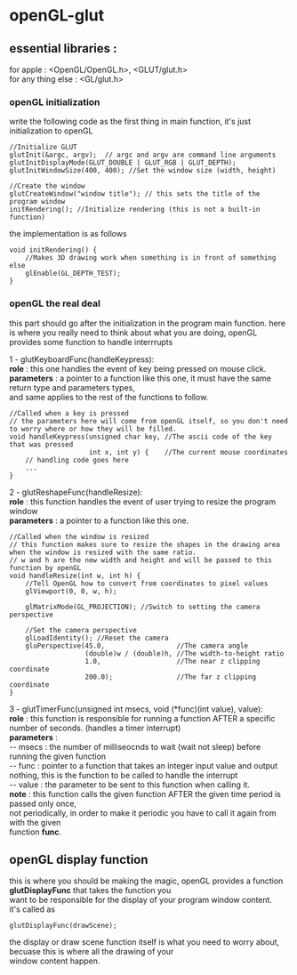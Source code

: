 # openGL-glut
## essential libraries :
for apple : <OpenGL/OpenGL.h>, <GLUT/glut.h>  
for any thing else : <GL/glut.h>  
### openGL initialization
write the following code as the first thing in main function, it's just initialization to openGL 
      
    //Initialize GLUT  
    glutInit(&argc, argv);  // argc and argv are command line arguments  
    glutInitDisplayMode(GLUT_DOUBLE | GLUT_RGB | GLUT_DEPTH);  
    glutInitWindowSize(400, 400); //Set the window size (width, height)  
      
    //Create the window  
    glutCreateWindow("window title"); // this sets the title of the program window  
    initRendering(); //Initialize rendering (this is not a built-in function)  

the implementation is as follows  
    
    void initRendering() {  
        //Makes 3D drawing work when something is in front of something else  
        glEnable(GL_DEPTH_TEST);  
    }  
    
### openGL the real deal
this part should go after the initialization in the program main function.
here is where you really need to think about what you are doing, openGL provides some function to handle interrrupts  

1 - glutKeyboardFunc(handleKeypress):  
    **role** : this one handles the event of key being pressed on mouse click.  
    **parameters** : a pointer to a function like this one, it must have the same return type and parameters types,  
    and same applies to the rest of the functions to follow.
    
    //Called when a key is pressed
    // the parameters here will come from openGL itself, so you don't need to worry where or how they will be filled.
    void handleKeypress(unsigned char key, //The ascii code of the key that was pressed
                        int x, int y) {    //The current mouse coordinates
        // handling code goes here
        ...
    }
    
2 - glutReshapeFunc(handleResize):  
    **role** : this function handles the event of user trying to resize the program window  
    **parameters** : a pointer to a function like this one.  
    
    //Called when the window is resized
    // this function makes sure to resize the shapes in the drawing area when the window is resized with the same ratio.
    // w and h are the new width and height and will be passed to this function by openGL 
    void handleResize(int w, int h) {
        //Tell OpenGL how to convert from coordinates to pixel values
        glViewport(0, 0, w, h);

        glMatrixMode(GL_PROJECTION); //Switch to setting the camera perspective

        //Set the camera perspective
        glLoadIdentity(); //Reset the camera
        gluPerspective(45.0,                  //The camera angle
                       (double)w / (double)h, //The width-to-height ratio
                       1.0,                   //The near z clipping coordinate
                       200.0);                //The far z clipping coordinate
    }
    
    
3 - glutTimerFunc(unsigned int msecs, void (*func)(int value), value):  
    **role** : this function is responsible for running a function AFTER a specific number of seconds. (handles a timer interrupt)  
    **parameters** :  
    -- msecs : the number of milliseocnds to wait (wait not sleep) before running the given function  
    -- func  : pointer to a function that takes an integer input value and output nothing, this is the function to be called to handle the interrupt  
    -- value : the parameter to be sent to this function when calling it.  
    **note**  : this function calls the given function AFTER the given time period is passed only once,  
              not periodically, in order to make it periodic you have to call it again from with the given   
              function **func**.  
                     
## openGL display function
this is where you should be making the magic, openGL provides a function **glutDisplayFunc** that takes the function you  
want to be responsible for the display of your program window content.  
it's called as  

    glutDisplayFunc(drawScene);
                    
                    
the display or draw scene function itself is what you need to worry about, becuase this is where all the drawing of your  
window content happen.  










